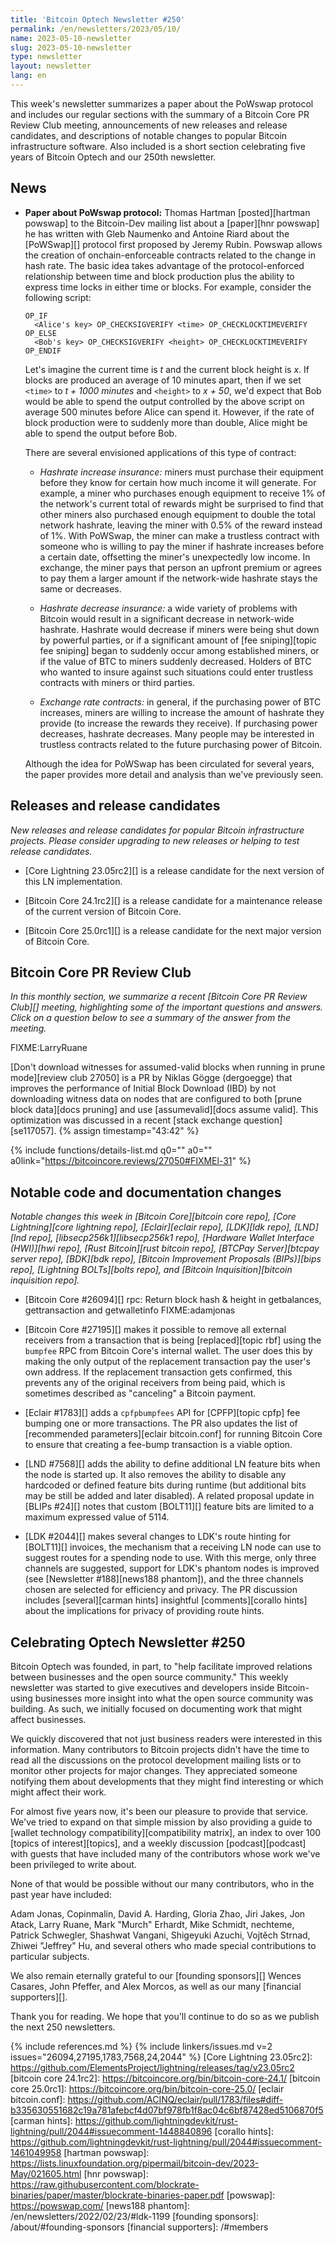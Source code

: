 ```yaml
---
title: 'Bitcoin Optech Newsletter #250'
permalink: /en/newsletters/2023/05/10/
name: 2023-05-10-newsletter
slug: 2023-05-10-newsletter
type: newsletter
layout: newsletter
lang: en
---
```

This week's newsletter summarizes a paper about the PoWswap protocol and
includes our regular sections with the summary of a Bitcoin
Core PR Review Club meeting, announcements of new releases and
release candidates, and descriptions of notable changes to popular
Bitcoin infrastructure software.  Also included is a short section
celebrating five years of Bitcoin Optech and our 250th newsletter.

## News

- **Paper about PoWswap protocol:** Thomas Hartman [posted][hartman
  powswap] to the Bitcoin-Dev mailing list about a [paper][hnr powswap]
  he has written with Gleb Naumenko and Antoine Riard about the
  [PoWSwap][] protocol first proposed by Jeremy Rubin.  Powswap allows
  the creation of onchain-enforceable contracts related to the change in
  hash rate.  The basic idea takes advantage of the protocol-enforced
  relationship between time and block production plus the ability to
  express time locks in either time or blocks.  For example, consider the
  following script:

  ```
  OP_IF
    <Alice's key> OP_CHECKSIGVERIFY <time> OP_CHECKLOCKTIMEVERIFY
  OP_ELSE
    <Bob's key> OP_CHECKSIGVERIFY <height> OP_CHECKLOCKTIMEVERIFY
  OP_ENDIF
  ```

  Let's imagine the current time is _t_ and the current block height is
  _x_.  If blocks are produced an average of 10 minutes apart, then if
  we set `<time>` to _t + 1000 minutes_ and `<height>` to _x + 50_, we'd
  expect that Bob would be able to spend the output controlled by the
  above script on average 500 minutes before Alice can spend it.
  However, if the rate of block production were to suddenly more than
  double, Alice might be able to spend the output before Bob.

  There are several envisioned applications of this type of contract:

  - *Hashrate increase insurance:* miners must purchase their equipment
    before they know for certain how much income it will generate.  For
    example, a miner who purchases enough equipment to receive 1% of the
    network's current total of rewards might be surprised to find that
    other miners also purchased enough equipment to double the total
    network hashrate, leaving the miner with 0.5% of the reward instead
    of 1%.  With PoWSwap, the miner can make a trustless contract with
    someone who is willing to pay the miner if hashrate increases before
    a certain date, offsetting the miner's unexpectedly low income.
    In exchange, the miner pays that person an upfront premium or agrees
    to pay them a larger amount if the network-wide hashrate stays the same
    or decreases.

  - *Hashrate decrease insurance:* a wide variety of problems with
    Bitcoin would result in a significant decrease in network-wide
    hashrate.  Hashrate would decrease if miners were being shut down by
    powerful parties, or if a significant amount of [fee sniping][topic fee
    sniping] began to suddenly occur among established miners, or if the
    value of BTC to miners suddenly decreased.  Holders of BTC who
    wanted to insure against such situations could enter trustless
    contracts with miners or third parties.

  - *Exchange rate contracts:* in general, if the purchasing power of
    BTC increases, miners are willing to increase the amount of hashrate
    they provide (to increase the rewards they receive).  If purchasing
    power decreases, hashrate decreases.  Many people may be interested
    in trustless contracts related to the future purchasing power of
    Bitcoin.

  Although the idea for PoWSwap has been circulated for several years,
  the paper provides more detail and analysis than we've previously
  seen.

## Releases and release candidates

*New releases and release candidates for popular Bitcoin infrastructure
projects.  Please consider upgrading to new releases or helping to test
release candidates.*

- [Core Lightning 23.05rc2][] is a release candidate for the next
  version of this LN implementation.

- [Bitcoin Core 24.1rc2][] is a release candidate for a maintenance
  release of the current version of Bitcoin Core.

- [Bitcoin Core 25.0rc1][] is a release candidate for the next major
  version of Bitcoin Core.

## Bitcoin Core PR Review Club

*In this monthly section, we summarize a recent [Bitcoin Core PR Review Club][]
meeting, highlighting some of the important questions and answers.  Click on a
question below to see a summary of the answer from the meeting.*

FIXME:LarryRuane

[Don't download witnesses for assumed-valid blocks when running in prune mode][review club 27050]
is a PR by Niklas Gögge (dergoegge) that improves the performance of Initial Block Download
(IBD) by not downloading witness data on nodes that are configured to both
[prune block data][docs pruning] and use [assumevalid][docs assume valid]. This
optimization was discussed in a recent [stack exchange question][se117057]. {% assign timestamp="43:42" %}

{% include functions/details-list.md
  q0=""
  a0=""
  a0link="https://bitcoincore.reviews/27050#FIXMEl-31"
%}

## Notable code and documentation changes

*Notable changes this week in [Bitcoin Core][bitcoin core repo], [Core
Lightning][core lightning repo], [Eclair][eclair repo], [LDK][ldk repo],
[LND][lnd repo], [libsecp256k1][libsecp256k1 repo], [Hardware Wallet
Interface (HWI)][hwi repo], [Rust Bitcoin][rust bitcoin repo], [BTCPay
Server][btcpay server repo], [BDK][bdk repo], [Bitcoin Improvement
Proposals (BIPs)][bips repo], [Lightning BOLTs][bolts repo], and
[Bitcoin Inquisition][bitcoin inquisition repo].*

- [Bitcoin Core #26094][] rpc: Return block hash & height in getbalances, gettransaction and getwalletinfo FIXME:adamjonas

- [Bitcoin Core #27195][] makes it possible to remove all external receivers from
  a transaction that is being [replaced][topic rbf] using the `bumpfee`
  RPC from Bitcoin Core's internal wallet.  The user does this by making
  the only output of the replacement transaction pay the user's own
  address.  If the replacement transaction gets confirmed, this prevents
  any of the original receivers from being paid, which is sometimes
  described as "canceling" a Bitcoin payment.

- [Eclair #1783][] adds a `cpfpbumpfees` API for [CPFP][topic cpfp] fee
  bumping one or more transactions.  The PR also updates the list of
  [recommended parameters][eclair bitcoin.conf] for running Bitcoin Core
  to ensure that creating a fee-bump transaction is a viable option.

- [LND #7568][] adds the ability to define additional LN feature bits
  when the node is started up.  It also removes the ability to disable any
  hardcoded or defined feature bits during runtime (but additional bits
  may be still be added and later disabled).  A related proposal update
  in [BLIPs #24][] notes that custom [BOLT11][] feature bits are limited
  to a maximum expressed value of 5114.

- [LDK #2044][] makes several changes to LDK's route hinting for
  [BOLT11][] invoices, the mechanism that a receiving LN node can use to
  suggest routes for a spending node to use.  With this merge, only
  three channels are suggested, support for LDK's phantom nodes is
  improved (see [Newsletter #188][news188 phantom]), and the three
  channels chosen are selected for efficiency and privacy.  The PR
  discussion includes [several][carman hints] insightful
  [comments][corallo hints] about the implications for privacy of
  providing route hints.

## Celebrating Optech Newsletter #250

Bitcoin Optech was founded, in part, to "help facilitate improved
relations between businesses and the open source community."  This
weekly newsletter was started to give executives and developers inside
Bitcoin-using businesses more insight into what the open source
community was building.  As such, we initially focused on documenting work that
might affect businesses.

We quickly discovered that not just business readers were interested in
this information.  Many contributors to Bitcoin projects didn't have the
time to read all the discussions on the protocol development mailing
lists or to monitor other projects for major changes.  They appreciated
someone notifying them about developments that they might find
interesting or which might affect their work.

For almost five years now, it's been our pleasure to provide that
service.  We've tried to expand on that simple mission by also providing
a guide to [wallet technology compatibility][compatibility matrix], an index to
over 100 [topics of interest][topics], and a weekly
discussion [podcast][podcast] with guests that have included many of the
contributors whose work we've been privileged to write about.

None of that would be possible without our many contributors, who in the
past year have included:
<!-- alphabetical -->
Adam Jonas,
Copinmalin,
David A. Harding,
Gloria Zhao,
Jiri Jakes,
Jon Atack,
Larry Ruane,
Mark "Murch" Erhardt,
Mike Schmidt,
nechteme,
Patrick Schwegler,
Shashwat Vangani,
Shigeyuki Azuchi,
Vojtěch Strnad,
Zhiwei "Jeffrey" Hu,
and several others who made special contributions to particular subjects.

We also remain eternally grateful to our [founding sponsors][] Wences
Casares, John Pfeffer, and Alex Morcos, as well as our many [financial
supporters][].

Thank you for reading.  We hope that you'll continue to do so as we
publish the next 250 newsletters.

{% include references.md %}
{% include linkers/issues.md v=2 issues="26094,27195,1783,7568,24,2044" %}
[Core Lightning 23.05rc2]: https://github.com/ElementsProject/lightning/releases/tag/v23.05rc2
[bitcoin core 24.1rc2]: https://bitcoincore.org/bin/bitcoin-core-24.1/
[bitcoin core 25.0rc1]: https://bitcoincore.org/bin/bitcoin-core-25.0/
[eclair bitcoin.conf]: https://github.com/ACINQ/eclair/pull/1783/files#diff-b335630551682c19a781afebcf4d07bf978fb1f8ac04c6bf87428ed5106870f5
[carman hints]: https://github.com/lightningdevkit/rust-lightning/pull/2044#issuecomment-1448840896
[corallo hints]: https://github.com/lightningdevkit/rust-lightning/pull/2044#issuecomment-1461049958
[hartman powswap]: https://lists.linuxfoundation.org/pipermail/bitcoin-dev/2023-May/021605.html
[hnr powswap]: https://raw.githubusercontent.com/blockrate-binaries/paper/master/blockrate-binaries-paper.pdf
[powswap]: https://powswap.com/
[news188 phantom]: /en/newsletters/2022/02/23/#ldk-1199
[founding sponsors]: /about/#founding-sponsors
[financial supporters]: /#members
